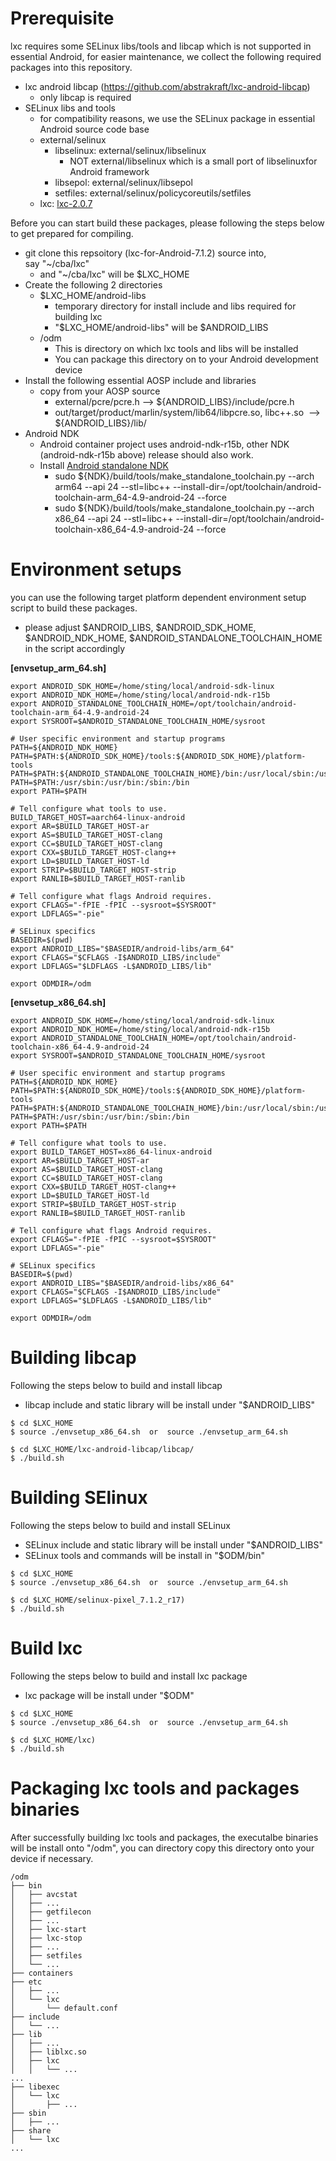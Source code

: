 # Prerequisite

lxc requires some SELinux libs/tools and libcap which is not supported in essential Android, for easier maintenance, we collect the following required packages into this repository.

- lxc android libcap (https://github.com/abstrakraft/lxc-android-libcap)
  - only libcap is required
- SELinux libs and tools
  - for compatibility reasons, we use the SELinux package in essential Android source code base
  - external/selinux
    - libselinux: external/selinux/libselinux
      - NOT external/libselinux which is a small port of libselinuxfor Android framework
    - libsepol: external/selinux/libsepol
    - setfiles: external/selinux/policycoreutils/setfiles 
  - lxc: [lxc-2.0.7](https://github.com/lxc)

Before you can start build these packages, please following the steps below to get prepared for compiling.

- git clone this repsoitory (lxc-for-Android-7.1.2) source into, say "~/cba/lxc" 
  - and "~/cba/lxc" will be $LXC_HOME
- Create the following 2 directories
  - $LXC_HOME/android-libs
    - temporary directory for install include and libs required for building lxc
    - "$LXC_HOME/android-libs" will be $ANDROID_LIBS 
  - /odm
    - This is directory on which lxc tools and libs will be installed
    - You can package this directory on to your Android development device 
- Install the following essential AOSP include and libraries
  - copy from your AOSP source 
    - external/pcre/pcre.h --> ${ANDROID_LIBS}/include/pcre.h
    - out/target/product/marlin/system/lib64/libpcre.so, libc++.so  --> ${ANDROID_LIBS}/lib/
- Android NDK 
  - Android container project uses android-ndk-r15b, other NDK (android-ndk-r15b above) release should also work.
  - Install [Android standalone NDK](https://developer.android.com/ndk/guides/standalone_toolchain.html)
    - sudo ${NDK}/build/tools/make\_standalone\_toolchain.py --arch arm64 --api 24 --stl=libc++ --install-dir=/opt/toolchain/android-toolchain-arm_64-4.9-android-24 --force
    - sudo ${NDK}/build/tools/make\_standalone\_toolchain.py --arch x86\_64 --api 24 --stl=libc++ --install-dir=/opt/toolchain/android-toolchain-x86\_64-4.9-android-24 --force

# Environment setups

you can use the following target platform dependent environment setup script to build these packages.

- please adjust $ANDROID_LIBS, $ANDROID_SDK_HOME, $ANDROID_NDK_HOME, $ANDROID_STANDALONE_TOOLCHAIN_HOME in the script accordingly

**[envsetup_arm_64.sh]**
``` shell
export ANDROID_SDK_HOME=/home/sting/local/android-sdk-linux
export ANDROID_NDK_HOME=/home/sting/local/android-ndk-r15b
export ANDROID_STANDALONE_TOOLCHAIN_HOME=/opt/toolchain/android-toolchain-arm_64-4.9-android-24
export SYSROOT=$ANDROID_STANDALONE_TOOLCHAIN_HOME/sysroot

# User specific environment and startup programs
PATH=${ANDROID_NDK_HOME}
PATH=$PATH:${ANDROID_SDK_HOME}/tools:${ANDROID_SDK_HOME}/platform-tools
PATH=$PATH:${ANDROID_STANDALONE_TOOLCHAIN_HOME}/bin:/usr/local/sbin:/usr/local/bin
PATH=$PATH:/usr/sbin:/usr/bin:/sbin:/bin
export PATH=$PATH

# Tell configure what tools to use.
BUILD_TARGET_HOST=aarch64-linux-android
export AR=$BUILD_TARGET_HOST-ar
export AS=$BUILD_TARGET_HOST-clang
export CC=$BUILD_TARGET_HOST-clang
export CXX=$BUILD_TARGET_HOST-clang++
export LD=$BUILD_TARGET_HOST-ld
export STRIP=$BUILD_TARGET_HOST-strip
export RANLIB=$BUILD_TARGET_HOST-ranlib

# Tell configure what flags Android requires.
export CFLAGS="-fPIE -fPIC --sysroot=$SYSROOT"
export LDFLAGS="-pie"

# SELinux specifics
BASEDIR=$(pwd)
export ANDROID_LIBS="$BASEDIR/android-libs/arm_64"
export CFLAGS="$CFLAGS -I$ANDROID_LIBS/include"
export LDFLAGS="$LDFLAGS -L$ANDROID_LIBS/lib"

export ODMDIR=/odm
```

**[envsetup_x86_64.sh]**
``` shell
export ANDROID_SDK_HOME=/home/sting/local/android-sdk-linux
export ANDROID_NDK_HOME=/home/sting/local/android-ndk-r15b
export ANDROID_STANDALONE_TOOLCHAIN_HOME=/opt/toolchain/android-toolchain-x86_64-4.9-android-24
export SYSROOT=$ANDROID_STANDALONE_TOOLCHAIN_HOME/sysroot

# User specific environment and startup programs
PATH=${ANDROID_NDK_HOME}
PATH=$PATH:${ANDROID_SDK_HOME}/tools:${ANDROID_SDK_HOME}/platform-tools
PATH=$PATH:${ANDROID_STANDALONE_TOOLCHAIN_HOME}/bin:/usr/local/sbin:/usr/local/bin
PATH=$PATH:/usr/sbin:/usr/bin:/sbin:/bin
export PATH=$PATH

# Tell configure what tools to use.
export BUILD_TARGET_HOST=x86_64-linux-android
export AR=$BUILD_TARGET_HOST-ar
export AS=$BUILD_TARGET_HOST-clang
export CC=$BUILD_TARGET_HOST-clang
export CXX=$BUILD_TARGET_HOST-clang++
export LD=$BUILD_TARGET_HOST-ld
export STRIP=$BUILD_TARGET_HOST-strip
export RANLIB=$BUILD_TARGET_HOST-ranlib

# Tell configure what flags Android requires.
export CFLAGS="-fPIE -fPIC --sysroot=$SYSROOT"
export LDFLAGS="-pie"

# SELinux specifics
BASEDIR=$(pwd)
export ANDROID_LIBS="$BASEDIR/android-libs/x86_64"
export CFLAGS="$CFLAGS -I$ANDROID_LIBS/include"
export LDFLAGS="$LDFLAGS -L$ANDROID_LIBS/lib"

export ODMDIR=/odm
```

# Building libcap

Following the steps below to build and install libcap

- libcap include and static library will be install under "$ANDROID_LIBS"
  
``` shell
$ cd $LXC_HOME
$ source ./envsetup_x86_64.sh  or  source ./envsetup_arm_64.sh

$ cd $LXC_HOME/lxc-android-libcap/libcap/
$ ./build.sh
```

# Building SElinux

Following the steps below to build and install SELinux

- SELinux include and static library will be install under "$ANDROID_LIBS"
- SELinux tools and commands will be install in "$ODM/bin"

``` shell
$ cd $LXC_HOME
$ source ./envsetup_x86_64.sh  or  source ./envsetup_arm_64.sh

$ cd $LXC_HOME/selinux-pixel_7.1.2_r17)
$ ./build.sh
```

# Build lxc

Following the steps below to build and install lxc package

- lxc package will be install under "$ODM"

``` shell
$ cd $LXC_HOME
$ source ./envsetup_x86_64.sh  or  source ./envsetup_arm_64.sh

$ cd $LXC_HOME/lxc)
$ ./build.sh
```

# Packaging lxc tools and packages binaries

After successfully building lxc tools and packages, the executalbe binaries will be install onto "/odm", you can directory copy this directory onto your device if necessary. 

```
/odm
├── bin
│   ├── avcstat
│   ├── ...
│   ├── getfilecon
│   ├── ...
│   ├── lxc-start
│   ├── lxc-stop
│   ├── ...
│   ├── setfiles
│   └── ...
├── containers
├── etc
│   ├── ...
│   └── lxc
│       └── default.conf
├── include
│   └── ...
├── lib
│   ├── ...
│   ├── liblxc.so
│   ├── lxc
│   │   └── ...
...
├── libexec
│   └── lxc
│       ├── ...
├── sbin
│   ├── ...
├── share
│   └── lxc
...
```
